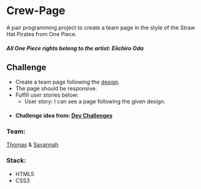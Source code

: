 # Crew-Page
A pair programming project to create a team page in the style of the Straw Hat Pirates from One Piece.
##### *All One Piece rights belong to the artist: Eiichiro Oda*

## Challenge
- Create a team page following the [design](https://www.figma.com/file/F8d1qJsorEdY47N74HLxQ4/team-page-challenge?type=design&node-id=0-1&mode=design).
- The page should be responsive.
- Fulfill user stories below:
  - User story: I can see a page following the given design.
- #### Challenge idea from: [Dev Challenges](https://legacy.devchallenges.io/challenges/hhmesazsqgKXrTkYkt0U)


### Team:
[Thomas](https://github.com/snovacain) & [Savannah](https://github.com/SavannahNDavis)
### Stack:
- HTML5
- CSS3
